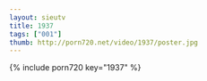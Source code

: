 ```yaml
--- 
layout: sieutv
title: 1937
tags: ["001"]
thumb: http://porn720.net/video/1937/poster.jpg
---
```

{% include porn720 key="1937" %} 
